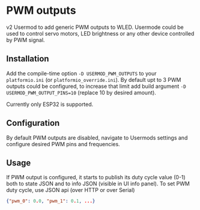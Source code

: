 # PWM outputs

v2 Usermod to add generic PWM outputs to WLED. Usermode could be used to control servo motors, LED brightness or any other device controlled by PWM signal.

## Installation

Add the compile-time option `-D USERMOD_PWM_OUTPUTS` to your `platformio.ini` (or `platformio_override.ini`). By default upt to 3 PWM outputs could be configured, to increase that limit add build argument `-D USERMOD_PWM_OUTPUT_PINS=10` (replace 10 by desired amount).

Currently only ESP32 is supported.

## Configuration

By default PWM outputs are disabled, navigate to Usermods settings and configure desired PWM pins and frequencies.

## Usage

If PWM output is configured, it starts to publish its duty cycle value (0-1) both to state JSON and to info JSON (visible in UI info panel). To set PWM duty cycle, use JSON api (over HTTP or over Serial)

```json
{"pwm_0": 0.0, "pwm_1": 0.1, ...}
```

